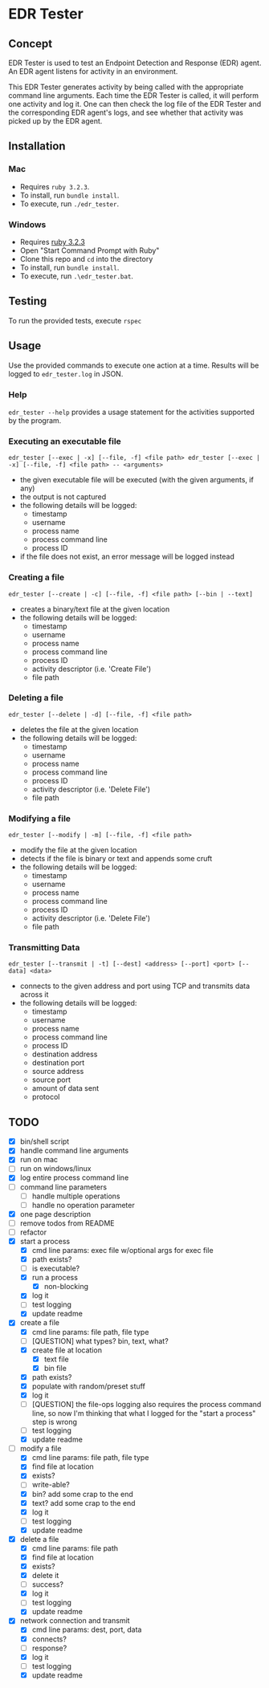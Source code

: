 # EDR Tester

## Concept

EDR Tester is used to test an Endpoint Detection and Response (EDR) agent.
An EDR agent listens for activity in an environment.

This EDR Tester generates activity by being called with the appropriate command line arguments.
Each time the EDR Tester is called, it will perform one activity and log it.
One can then check the log file of the EDR Tester and the corresponding EDR agent's logs, and see whether that activity was picked up by the EDR agent.

## Installation

### Mac

- Requires `ruby 3.2.3`.
- To install, run `bundle install`.
- To execute, run `./edr_tester`.

### Windows

- Requires [ruby 3.2.3](https://rubyinstaller.org/downloads)
- Open "Start Command Prompt with Ruby"
- Clone this repo and `cd` into the directory
- To install, run `bundle install`.
- To execute, run `.\edr_tester.bat`.

## Testing

To run the provided tests, execute `rspec`

## Usage

Use the provided commands to execute one action at a time.
Results will be logged to `edr_tester.log` in JSON.

### Help

`edr_tester --help` provides a usage statement for the activities supported by the program.

### Executing an executable file

`
edr_tester [--exec | -x] [--file, -f] <file path>
edr_tester [--exec | -x] [--file, -f] <file path> -- <arguments>
`

- the given executable file will be executed (with the given arguments, if any)
- the output is not captured
- the following details will be logged:
    - timestamp
    - username
    - process name
    - process command line
    - process ID
- if the file does not exist, an error message will be logged instead

### Creating a file

`edr_tester [--create | -c] [--file, -f] <file path> [--bin | --text]`

- creates a binary/text file at the given location
- the following details will be logged:
    - timestamp
    - username
    - process name
    - process command line
    - process ID
    - activity descriptor (i.e. 'Create File')
    - file path

### Deleting a file

`edr_tester [--delete | -d] [--file, -f] <file path>`

- deletes the file at the given location
- the following details will be logged:
    - timestamp
    - username
    - process name
    - process command line
    - process ID
    - activity descriptor (i.e. 'Delete File')
    - file path

### Modifying a file

`edr_tester [--modify | -m] [--file, -f] <file path>`

- modify the file at the given location
- detects if the file is binary or text and appends some cruft
- the following details will be logged:
    - timestamp
    - username
    - process name
    - process command line
    - process ID
    - activity descriptor (i.e. 'Delete File')
    - file path

### Transmitting Data

`edr_tester [--transmit | -t] [--dest] <address> [--port] <port> [--data] <data>`

- connects to the given address and port using TCP and transmits data across it
- the following details will be logged:
    - timestamp
    - username
    - process name
    - process command line
    - process ID
    - destination address
    - destination port
    - source address
    - source port
    - amount of data sent
    - protocol

## TODO

- [x] bin/shell script
- [x] handle command line arguments
- [x] run on mac
- [ ] run on windows/linux
- [x] log entire process command line
- [ ] command line parameters
    - [ ] handle multiple operations
    - [ ] handle no operation parameter
- [x] one page description
- [ ] remove todos from README
- [ ] refactor
- [x] start a process
    - [x] cmd line params: exec file w/optional args for exec file
    - [x] path exists?
    - [ ] is executable?
    - [x] run a process
        - [x] non-blocking
    - [x] log it
    - [ ] test logging
    - [x] update readme
- [x] create a file
    - [x] cmd line params: file path, file type
    - [ ] [QUESTION] what types? bin, text, what?
    - [x] create file at location
        - [x] text file
        - [x] bin file
    - [x] path exists?
    - [x] populate with random/preset stuff
    - [x] log it
    - [ ] [QUESTION] the file-ops logging also requires the process command line, so now I'm thinking that what I logged for the "start a process" step is wrong
    - [ ] test logging
    - [x] update readme
- [ ] modify a file
    - [x] cmd line params: file path, file type
    - [x] find file at location
    - [x] exists?
    - [ ] write-able?
    - [x] bin? add some crap to the end
    - [x] text? add some crap to the end
    - [x] log it
    - [ ] test logging
    - [x] update readme
- [x] delete a file
    - [x] cmd line params: file path
    - [x] find file at location
    - [x] exists?
    - [x] delete it
    - [ ] success?
    - [x] log it
    - [ ] test logging
    - [x] update readme
- [x] network connection and transmit
    - [x] cmd line params: dest, port, data
    - [x] connects?
    - [ ] response?
    - [x] log it
    - [ ] test logging
    - [x] update readme
